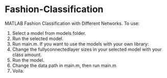 # Fashion-Classification
MATLAB Fashion Classification with Different Networks.
To use:
1. Select a model from models folder.
2. Run the selected model.
3. Run main.m.
If you want to use the models with your own library:
1. Change the fullyconnectedlayer sizes in your selected model with your class amount.
2. Run the model.
3. Change the data path in main.m, then run main.m
4. Voila.

